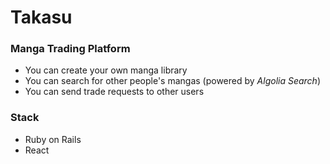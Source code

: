 # Takasu
### Manga Trading Platform

- You can create your own manga library
- You can search for other people's mangas (powered by *Algolia Search*)
- You can send trade requests to other users

### Stack

- Ruby on Rails
- React